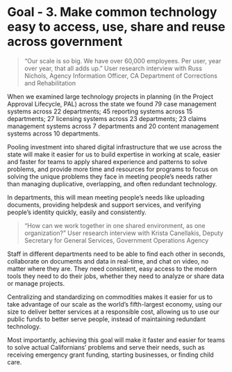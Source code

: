 # Goal - 3. Make common technology easy to access, use, share and reuse across government 
>“Our scale is so big. We have over 60,000 employees. Per user, year over year, that all adds up.”
User research interview with Russ Nichols, Agency Information Officer, CA Department of Corrections and Rehabilitation

When we examined large technology projects in planning (in the Project Approval Lifecycle, PAL) across the state we found 79 case management systems across 22 departments; 45 reporting systems across 15 departments; 27 licensing systems across 23 departments; 23 claims management systems across 7 departments and 20 content management systems across 10 departments.

Pooling investment into shared digital infrastructure that we use across the state will make it easier for us to build expertise in working at scale, easier and faster for teams to apply shared experience and patterns to solve problems, and provide more time and resources for programs to focus on solving the unique problems they face in meeting people’s needs rather than managing duplicative, overlapping, and often redundant technology. 

In departments, this will mean meeting people’s needs like uploading documents, providing helpdesk and support services, and verifying people’s identity quickly, easily and consistently.

>“How can we work together in one shared environment, as one organization?”
User research interview with Krista Canellakis, Deputy Secretary for General Services, Government Operations Agency

Staff in different departments need to be able to find each other in seconds, collaborate on documents and data in real-time, and chat on video, no matter where they are. They need consistent, easy access to the modern tools they need to do their jobs, whether they need to analyze or share data or manage projects. 

Centralizing and standardizing on commodities makes it easier for us to take advantage of our scale as the world’s fifth-largest economy, using our size to deliver better services at a responsible cost, allowing us to use our public funds to better serve people, instead of maintaining redundant technology. 

Most importantly, achieving this goal will make it faster and easier for teams to solve actual Californians’ problems and serve their needs, such as receiving emergency grant funding, starting businesses, or finding child care.